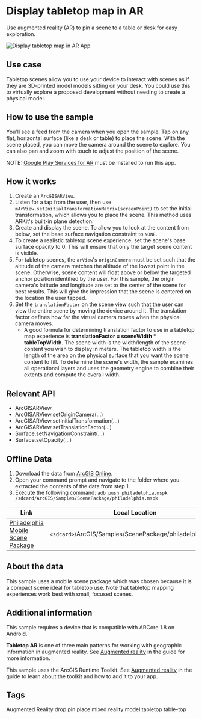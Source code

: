 # Display tabletop map in AR

Use augmented reality (AR) to pin a scene to a table or desk for easy exploration.

![Display tabletop map in AR App](display-tabletop-map-in-ar.png)

## Use case

Tabletop scenes allow you to use your device to interact with scenes as if they are 3D-printed model models sitting on your desk. You could use this to virtually explore a proposed development without needing to create a physical model.

## How to use the sample

You'll see a feed from the camera when you open the sample. Tap on any flat, horizontal surface (like a desk or table) to place the scene. With the scene placed, you can move the camera around the scene to explore. You can also pan and zoom with touch to adjust the position of the scene.

NOTE: [Google Play Services for AR](https://play.google.com/store/apps/details?id=com.google.ar.core&hl) must be installed to run this app.

## How it works

1. Create an `ArcGISARView`.
2. Listen for a tap from the user, then use `mArView.setInitialTransformationMatrix(screenPoint)` to set the initial transformation, which allows you to place the scene. This method uses ARKit's built-in plane detection.
3. Create and display the scene. To allow you to look at the content from below, set the base surface navigation constraint to `NONE`.
4. To create a realistic tabletop scene experience, set the scene's base surface opacity to 0. This will ensure that only the target scene content is visible.
5. For tabletop scenes, the `arView`'s `originCamera` must be set such that the altitude of the camera matches the altitude of the lowest point in the scene. Otherwise, scene content will float above or below the targeted anchor position identified by the user. For this sample, the origin camera's latitude and longitude are set to the center of the scene for best results. This will give the impression that the scene is centered on the location the user tapped.
6. Set the `translationFactor` on the scene view such that the user can view the entire scene by moving the device around it. The translation factor defines how far the virtual camera moves when the physical camera moves.
    * A good formula for determining translation factor to use in a tabletop map experience is **translationFactor = sceneWidth * tableTopWidth**. The scene width is the width/length of the scene content you wish to display in meters. The tabletop width is the length of the area on the physical surface that you want the scene content to fill. To determine the scene's width, the sample examines all operational layers and uses the geometry engine to combine their extents and compute the overall width.

## Relevant API

* ArcGISARView
* ArcGISARView.setOriginCamera(...)
* ArcGISARView.setInitialTransformation(...)
* ArcGISARView.setTranslationFactor(...)
* Surface.setNavigationConstraint(...)
* Surface.setOpacity(...)

## Offline Data

1. Download the data from [ArcGIS Online](https://www.arcgis.com/home/item.html?id=7dd2f97bb007466ea939160d0de96a9d).
2. Open your command prompt and navigate to the folder where you extracted the contents of the data from step 1.
3. Execute the following command:
`adb push philadelphia.mspk /sdcard/ArcGIS/Samples/ScenePackage/philadelphia.mspk`

Link | Local Location
---------|-------|
|[Philadelphia Mobile Scene Package ](https://www.arcgis.com/home/item.html?id=7dd2f97bb007466ea939160d0de96a9d)| `<sdcard>`/ArcGIS/Samples/ScenePackage/philadelphia.mspk |

## About the data

This sample uses a mobile scene package which was chosen because it is a compact scene ideal for tabletop use. Note that tabletop mapping experiences work best with small, focused scenes.

## Additional information

This sample requires a device that is compatible with ARCore 1.8 on Android.

**Tabletop AR** is one of three main patterns for working with geographic information in augmented reality. See [Augmented reality](https://developers.arcgis.com/android/latest/guide/display-scenes-in-augmented-reality.htm) in the guide for more information.

This sample uses the ArcGIS Runtime Toolkit. See [Augmented reality](https://developers.arcgis.com/android/latest/guide/display-scenes-in-augmented-reality.htm) in the guide to learn about the toolkit and how to add it to your app.

## Tags
Augmented Reality
drop
pin
place
mixed reality
model
tabletop
table-top

